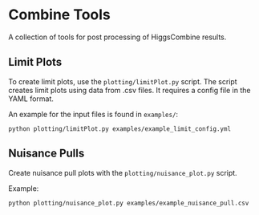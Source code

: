 # Combine Tools
A collection of tools for post processing of HiggsCombine results.


## Limit Plots
To create limit plots, use the `plotting/limitPlot.py` script.
The script creates limit plots using data from .csv files.
It requires a config file in the YAML format.

An example for the input files is found in `examples/`:
```
python plotting/limitPlot.py examples/example_limit_config.yml
```

## Nuisance Pulls
Create nuisance pull plots with the `plotting/nuisance_plot.py` script.

Example:
```
python plotting/nuisance_plot.py examples/example_nuisance_pull.csv
```
